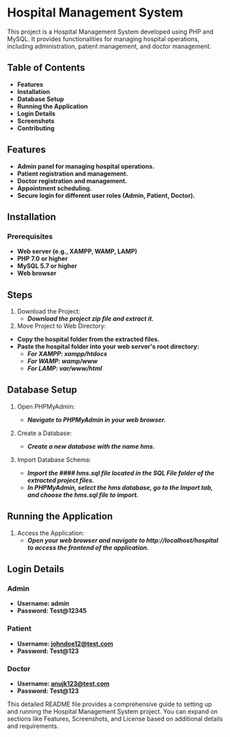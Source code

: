 # Hospital Management System
  This project is a Hospital Management System developed using PHP and MySQL. It provides functionalities for managing hospital operations, including administration, patient management, and doctor management.

## Table of Contents
- **Features**
- **Installation**
- **Database Setup**
- **Running the Application**
- **Login Details**
- **Screenshots**
- **Contributing**

## Features
- **Admin panel for managing hospital operations.**
- **Patient registration and management.**
- **Doctor registration and management.**
- **Appointment scheduling.**
- **Secure login for different user roles (Admin, Patient, Doctor).**

## Installation
### Prerequisites
- **Web server (e.g., XAMPP, WAMP, LAMP)**
- **PHP 7.0 or higher**
- **MySQL 5.7 or higher**
- **Web browser**

## Steps
1. Download the Project:
   - ***Download the project zip file and extract it.***
2. Move Project to Web Directory:
- **Copy the hospital folder from the extracted files.**
- **Paste the hospital folder into your web server's root directory:**
   - ***For XAMPP: xampp/htdocs***
   - ***For WAMP: wamp/www***
   - ***For LAMP: var/www/html***
## Database Setup
1. Open PHPMyAdmin:
   - ***Navigate to PHPMyAdmin in your web browser.***

2. Create a Database:
   - ***Create a new database with the name hms.***

3. Import Database Schema:
   - ***Import the #### hms.sql file located in the SQL File folder of the extracted project files.***
   - ***In PHPMyAdmin, select the hms database, go to the Import tab, and choose the hms.sql file to import.***

## Running the Application
1. Access the Application:
   - ***Open your web browser and navigate to http://localhost/hospital to access the frontend of the application.***

## Login Details
### Admin
- **Username: admin**
- **Password: Test@12345**
### Patient
- **Username: johndoe12@test.com**
- **Password: Test@123**
### Doctor
- **Username: anujk123@test.com**
- **Password: Test@123**


This detailed README file provides a comprehensive guide to setting up and running the Hospital Management System project. You can expand on sections like Features, Screenshots, and License based on additional details and requirements.
